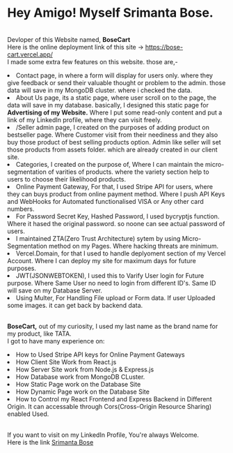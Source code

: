 # Hey Amigo! Myself Srimanta Bose.
<br> Devloper of this Website named, <b> BoseCart </b>
<br> Here is the online deployment link of this site -> https://bose-cart.vercel.app/
<br>I made some extra few features on this website. those are,- 
<li>Contact page, in where a form will display for users only. where they give feedback or send their valuable thought or problem to the admin. those data will save in my MongoDB cluster. where i checked the data.</li>
<li>About Us page, its a static page, where user scroll on to the page, the data will save in my database. basically, I designed this static page for <b>Advertising of my Website.</b> Where I put some read-only content and put a link of my LinkedIn profile, where they can visit freely.</li>
<li>/Seller admin page, I created on the purposes of adding product on bestseller page. Where Customer visit from their neediness and they also buy those product of best selling products option. Admin like seller will set those products from assets folder. which are already created in our client site.</li>
<li>Categories, I created on the purpose of, Where I can maintain the micro-segmentation of varities of products. where the variety section help to users to choose their likelihood products.</li>
<li>Online Payment Gateway, For that, I used Stripe API for users, where they can buys product from online payment method. Where I push API Keys and WebHooks for Automated functionalised VISA or Any other card numbers.</li>
<li>For Password Secret Key, Hashed Password, I used bycryptjs function. Where it hased the original password. so noone can see actual password of users.</li>
<li>I maintained ZTA(Zero Trust Architecture) sytem by using Micro-Segmentation method on my Pages. Where hacking threats are minimum.</li>
<li>Vercel.Domain, for that I used to handle deplyoment section of my Vercel Account. Where I can deploy my site for maximum days for future purposes.</li>
<li>JWT(JSONWEBTOKEN), I used this to Varify User login for Future purpose. Where Same User no need to login from different ID's. Same ID will save on my Database Server.</li>
<li>Using Multer, For Handling File upload or Form data. If user Uploaded some images. it can get back by backend data.</li>


<br><b>BoseCart,</b> out of my curiosity, I used my last name as the brand name for my product, like TATA. 
<br>I got to have many experience on:
<li>How to Used Stripe API keys for Online Payment Gateways</li>
<li>How Client Site Work from React.js</li>
<li>How Server Site work from Node.js & Express.js</li>
<li>How Database work from MongoDB CLuster. </li>
<li>How Static Page work on the Database Site</li>
<li>How Dynamic Page work on the Database Site</li>
<li>How to Control my React Frontend and Express Backend in Different Origin. It can accessable through Cors(Cross-Origin Resource Sharing) enabled Used.</li>


<br> If you want to visit on my LinkedIn Profile, You're always Welcome. 
<br> Here is the link <a href= "https://www.linkedin.com/in/srimanta-bose-753375250/">Srimanta Bose</a>
